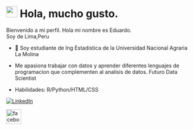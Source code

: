 <h1><img src="https://emojis.slackmojis.com/emojis/images/1536350972/4592/blob-wink.gif" width="30"/> Hola, mucho gusto.</h1>


<p>Bienvenido a mi perfil.</b> Hola mi nombre es Eduardo. </br>
Soy de Lima,Peru <img src="https://image.flaticon.com/icons/svg/323/323273.svg" width="13"/> </p>

- 🌱 Soy estudiante de Ing Estadistica de la Universidad Nacional Agraria La Molina

-  Me apasiona trabajar con datos y aprender diferentes lenguajes de programacion que complementen al analisis de datos.
Futuro Data Scientist 
- Habilidades: R/Python/HTML/CSS

<p><a href="https://twitter.com/CasalloF" target="_blank"><a href="https://www.linkedin.com/in/eduardo-corrales-huaman-a5baa91a0/" target="_blank"><img alt="LinkedIn" src="https://img.shields.io/badge/linkedin-%230077B5.svg?&style=for-the-badge&logo=linkedin&logoColor=white"/></a> 
</p>

[<img src='https://cdn.jsdelivr.net/npm/simple-icons@3.0.1/icons/facebook.svg' alt='facebook' height='40'>](https://www.facebook.com/eduardoj.crraleshuaman/)



 


